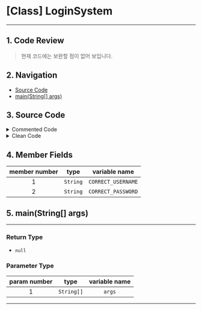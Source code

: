 # [Class] LoginSystem
* * *
## 1. Code Review
> 현재 코드에는 보완할 점이 없어 보입니다.


## 2. Navigation
* [Source Code](#3-source-code)
* [main(String[] args)](#5-mainstring[]-args)

## 3. Source Code
<details><summary> Commented Code </summary><div markdown="1">

## Commented Code
* * *
 ```java 

//이 코드는 로그인 시스템을 구현하는 코드입니다. 사용자에게 사용자 이름과 비밀번호를 입력받아, 올바른 정보인지 검증하는 기능을 가지고 있습니다. 입력 받은 사용자 이름과 비밀번호가 정확한 경우 "로그인 성공!"과 함께 해당 사용자의 이름을 출력하고, 올바르지 않은 경우 "로그인 실패" 메시지를 출력합니다.
public class LoginSystem {
    private static final String CORRECT_USERNAME = "admin";
    private static final String CORRECT_PASSWORD = "admin123";

    public static void main(String[] args) {
        Scanner scanner = new Scanner(System.in);

        System.out.print("사용자 이름을 입력하세요: ");
        String inputUsername = scanner.nextLine();

        System.out.print("비밀번호를 입력하세요: ");
        String inputPassword = scanner.nextLine();

        if (inputUsername.equals(CORRECT_USERNAME) && inputPassword.equals(CORRECT_PASSWORD)) {
            System.out.println("로그인 성공!");
            System.out.println("환영합니다, " + CORRECT_USERNAME + "님.");
        } else {
            System.out.println("로그인 실패. 사용자 이름 또는 비밀번호가 올바르지 않습니다.");
        }
    }
}


 ``` 
</div></details><details><summary> Clean Code </summary><div markdown="1">

## Clean Code
* * *
 ```java 
public class LoginSystem {
    private static final String CORRECT_USERNAME = "admin";
    private static final String CORRECT_PASSWORD = "admin123";

    public static void main(String[] args) {
        Scanner scanner = new Scanner(System.in);

        System.out.print("사용자 이름을 입력하세요: ");
        String inputUsername = scanner.nextLine();

        System.out.print("비밀번호를 입력하세요: ");
        String inputPassword = scanner.nextLine();

        if (inputUsername.equals(CORRECT_USERNAME) && inputPassword.equals(CORRECT_PASSWORD)) {
            System.out.println("로그인 성공!");
            System.out.println("환영합니다, " + CORRECT_USERNAME + "님.");
        } else {
            System.out.println("로그인 실패. 사용자 이름 또는 비밀번호가 올바르지 않습니다.");
        }
    }
}
 ``` 
</div></details>

## 4. Member Fields
member number | type | variable name 
:-:|:---:|:---:
1 |`String`|`CORRECT_USERNAME`
2 |`String`|`CORRECT_PASSWORD`


## 5. main(String[] args)
* * *
### Return Type
- `null`
### Parameter Type
param number | type | variable name 
:-:|:---:|:---:
1 |`String[]`|`args`

* * *
